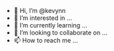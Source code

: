 - 👋 Hi, I’m @kevynn
- 👀 I’m interested in ...
- 🌱 I’m currently learning ...
- 💞️ I’m looking to collaborate on ...
- 📫 How to reach me ...

<!---
kevynn/kevynn is a ✨ special ✨ repository because its `README.md` (this file) appears on your GitHub profile.
You can click the Preview link to take a look at your changes.
--->
